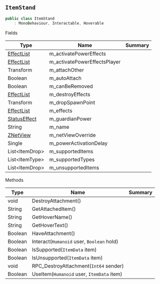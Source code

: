 ## `ItemStand`

```csharp
public class ItemStand
    : MonoBehaviour, Interactable, Hoverable

```

Fields

| Type | Name | Summary | 
| --- | --- | --- | 
| [EffectList](./EffectList.md) | m_activatePowerEffects |  | 
| [EffectList](./EffectList.md) | m_activatePowerEffectsPlayer |  | 
| Transform | m_attachOther |  | 
| Boolean | m_autoAttach |  | 
| Boolean | m_canBeRemoved |  | 
| [EffectList](./EffectList.md) | m_destroyEffects |  | 
| Transform | m_dropSpawnPoint |  | 
| [EffectList](./EffectList.md) | m_effects |  | 
| [StatusEffect](./StatusEffect.md) | m_guardianPower |  | 
| String | m_name |  | 
| [ZNetView](./ZNetView.md) | m_netViewOverride |  | 
| Single | m_powerActivationDelay |  | 
| List&lt;ItemDrop&gt; | m_supportedItems |  | 
| List&lt;ItemType&gt; | m_supportedTypes |  | 
| List&lt;ItemDrop&gt; | m_unsupportedItems |  | 


Methods

| Type | Name | Summary | 
| --- | --- | --- | 
| void | DestroyAttachment() |  | 
| String | GetAttachedItem() |  | 
| String | GetHoverName() |  | 
| String | GetHoverText() |  | 
| Boolean | HaveAttachment() |  | 
| Boolean | Interact(`Humanoid` user, `Boolean` hold) |  | 
| Boolean | IsSupported(`ItemData` item) |  | 
| Boolean | IsUnsupported(`ItemData` item) |  | 
| void | RPC_DestroyAttachment(`Int64` sender) |  | 
| Boolean | UseItem(`Humanoid` user, `ItemData` item) |  | 



